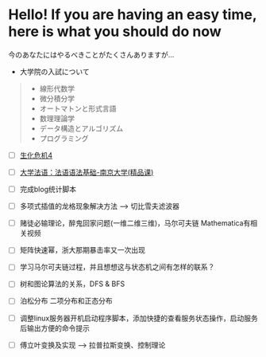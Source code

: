 # Hello! If you are having an easy time, here is what you should do now

今のあなたにはやるべきことがたくさんありますが...

- 大学院の入試について

> - 線形代数学
> - 微分積分学
> - オートマトンと形式言語
> - 数理理論学
> - データ構造とアルゴリズム
> - プログラミング

- [ ] [生化危机4](https://www.bilibili.com/video/BV1594y1p7UN/?spm_id_from=333.788&vd_source=abed696091cea364eece1cf5cb2e843d)
- [ ] [大学法语：法语语法基础-南京大学(精品课)](https://www.bilibili.com/video/BV1eT411777z/?p=3&spm_id_from=333.880.my_history.page.click&vd_source=abed696091cea364eece1cf5cb2e843d)
- [ ] 完成blog统计脚本
- [ ] 多项式插值的龙格现象解决方法 --> 切比雪夫滤波器
- [ ] 赌徒必输理论，醉鬼回家问题(一维二维三维)，马尔可夫链 Mathematica有相关视频
- [ ] 矩阵快速幂，浙大那期暴击率又一次出现
- [ ] 学习马尔可夫链过程，并且想想这与状态机之间有怎样的联系？
- [ ] 树和图论算法的关系，DFS & BFS
- [ ] 泊松分布 二项分布和正态分布
- [ ] 调整linux服务器开机启动程序脚本，添加快捷的查看服务状态操作，启动服务后输出方便的命令提示
- [ ] 傅立叶变换及实现 --> 拉普拉斯变换、控制理论


